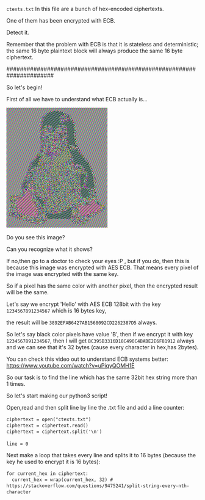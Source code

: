 `ctexts.txt` In this file are a bunch of hex-encoded ciphertexts.

One of them has been encrypted with ECB.

Detect it.

Remember that the problem with ECB is that it is stateless and deterministic; the same 16 byte plaintext block will always produce the same 16 byte ciphertext. 

######################################################################

So let's begin!

First of all we have to understand what ECB actually is...

![image1](https://raw.githubusercontent.com/pakesson/diy-ecb-penguin/master/Tux_ecb.png)

Do you see this image?

Can you recognize what it shows?

If no,then go to a doctor to check your eyes :P ,
but if you do, then this is because this image was encrypted with AES ECB. That means every pixel of the image was encrypted with the same key.

So if a pixel has the same color with another pixel, then the encrypted result will be the same.

Let's say we encrypt 'Hello' with AES ECB 128bit with the key `1234567891234567` which is 16 bytes key,

the result will be `3892EFAB6427AB1568092CD2262387D5` always.

So let's say black color pixels have value 'B', then if we encrypt it with key `1234567891234567`, then I will get `BC395B3316D18C490C4BABE2E6F81912` always and we can see that it's 32 bytes (cause every character in hex,has 2bytes).

You can check this video out to understand ECB systems better: https://www.youtube.com/watch?v=uPiqyQOMH1E

So our task is to find the line which has the same 32bit hex string more than 1 times.

So let's start making our python3 script!

Open,read and then split line by line the .txt file and add a line counter:
```
ciphertext = open("ctexts.txt")
ciphertext = ciphertext.read()
ciphertext = ciphertext.split('\n')

line = 0
```

Next make a loop that takes every line and splits it to 16 bytes (because the key he used to encrypt it is 16 bytes):
```
for current_hex in ciphertext:
  current_hex = wrap(current_hex, 32) # https://stackoverflow.com/questions/9475241/split-string-every-nth-character
```
